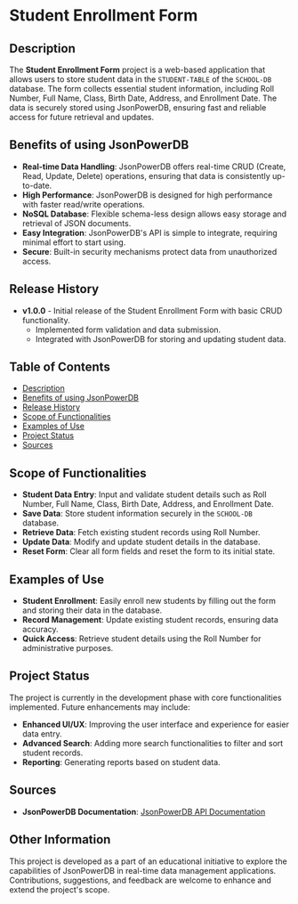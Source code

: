 # Student Enrollment Form

## Description
The **Student Enrollment Form** project is a web-based application that allows users to store student data in the `STUDENT-TABLE` of the `SCHOOL-DB` database. The form collects essential student information, including Roll Number, Full Name, Class, Birth Date, Address, and Enrollment Date. The data is securely stored using JsonPowerDB, ensuring fast and reliable access for future retrieval and updates.

## Benefits of using JsonPowerDB
- **Real-time Data Handling**: JsonPowerDB offers real-time CRUD (Create, Read, Update, Delete) operations, ensuring that data is consistently up-to-date.
- **High Performance**: JsonPowerDB is designed for high performance with faster read/write operations.
- **NoSQL Database**: Flexible schema-less design allows easy storage and retrieval of JSON documents.
- **Easy Integration**: JsonPowerDB's API is simple to integrate, requiring minimal effort to start using.
- **Secure**: Built-in security mechanisms protect data from unauthorized access.

## Release History
- **v1.0.0** - Initial release of the Student Enrollment Form with basic CRUD functionality.
  - Implemented form validation and data submission.
  - Integrated with JsonPowerDB for storing and updating student data.

## Table of Contents
- [Description](#description)
- [Benefits of using JsonPowerDB](#benefits-of-using-jsonpowerdb)
- [Release History](#release-history)
- [Scope of Functionalities](#scope-of-functionalities)
- [Examples of Use](#examples-of-use)
- [Project Status](#project-status)
- [Sources](#sources)

## Scope of Functionalities
- **Student Data Entry**: Input and validate student details such as Roll Number, Full Name, Class, Birth Date, Address, and Enrollment Date.
- **Save Data**: Store student information securely in the `SCHOOL-DB` database.
- **Retrieve Data**: Fetch existing student records using Roll Number.
- **Update Data**: Modify and update student details in the database.
- **Reset Form**: Clear all form fields and reset the form to its initial state.

## Examples of Use
- **Student Enrollment**: Easily enroll new students by filling out the form and storing their data in the database.
- **Record Management**: Update existing student records, ensuring data accuracy.
- **Quick Access**: Retrieve student details using the Roll Number for administrative purposes.

## Project Status
The project is currently in the development phase with core functionalities implemented. Future enhancements may include:
- **Enhanced UI/UX**: Improving the user interface and experience for easier data entry.
- **Advanced Search**: Adding more search functionalities to filter and sort student records.
- **Reporting**: Generating reports based on student data.

## Sources
- **JsonPowerDB Documentation**: [JsonPowerDB API Documentation](http://login2explore.com/jpdb/docs.html)

## Other Information
This project is developed as a part of an educational initiative to explore the capabilities of JsonPowerDB in real-time data management applications. Contributions, suggestions, and feedback are welcome to enhance and extend the project's scope.
